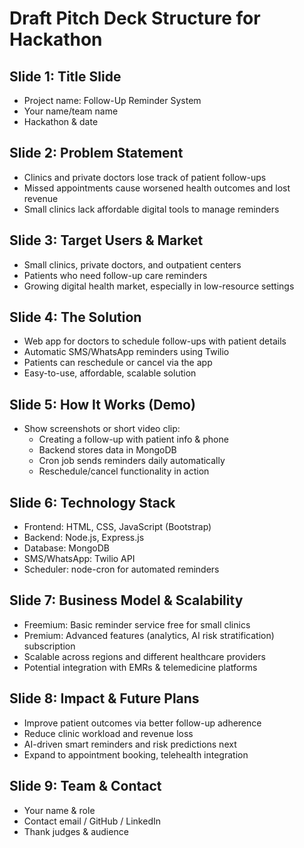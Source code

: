 # Draft Pitch Deck Structure for Hackathon

## Slide 1: Title Slide
- Project name: Follow-Up Reminder System
- Your name/team name
- Hackathon & date

## Slide 2: Problem Statement
- Clinics and private doctors lose track of patient follow-ups
- Missed appointments cause worsened health outcomes and lost revenue
- Small clinics lack affordable digital tools to manage reminders

## Slide 3: Target Users & Market
- Small clinics, private doctors, and outpatient centers
- Patients who need follow-up care reminders
- Growing digital health market, especially in low-resource settings

## Slide 4: The Solution
- Web app for doctors to schedule follow-ups with patient details
- Automatic SMS/WhatsApp reminders using Twilio
- Patients can reschedule or cancel via the app
- Easy-to-use, affordable, scalable solution

## Slide 5: How It Works (Demo)
- Show screenshots or short video clip:
  - Creating a follow-up with patient info & phone
  - Backend stores data in MongoDB
  - Cron job sends reminders daily automatically
  - Reschedule/cancel functionality in action

## Slide 6: Technology Stack
- Frontend: HTML, CSS, JavaScript (Bootstrap)
- Backend: Node.js, Express.js
- Database: MongoDB
- SMS/WhatsApp: Twilio API
- Scheduler: node-cron for automated reminders

## Slide 7: Business Model & Scalability
- Freemium: Basic reminder service free for small clinics
- Premium: Advanced features (analytics, AI risk stratification) subscription
- Scalable across regions and different healthcare providers
- Potential integration with EMRs & telemedicine platforms

## Slide 8: Impact & Future Plans
- Improve patient outcomes via better follow-up adherence
- Reduce clinic workload and revenue loss
- AI-driven smart reminders and risk predictions next
- Expand to appointment booking, telehealth integration

## Slide 9: Team & Contact
- Your name & role
- Contact email / GitHub / LinkedIn
- Thank judges & audience